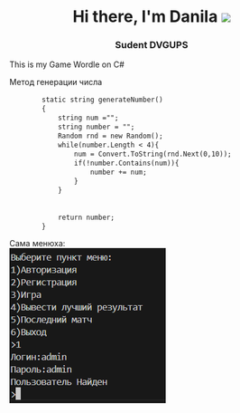 <h1 align="center">Hi there, I'm Danila
<img src="https://github.com/blackcater/blackcater/raw/main/images/Hi.gif" height="32"/></h1>
<h3 align="center">Sudent DVGUPS</h3>

This is my Game Wordle on C#


Метод генерации числа
```
        static string generateNumber()
        {
            string num ="";
            string number = "";
            Random rnd = new Random();
            while(number.Length < 4){
                num = Convert.ToString(rnd.Next(0,10));
                if(!number.Contains(num)){
                    number += num;
                }
            }
            
            
            return number;
        }
```
Сама менюха: <br />
![alt text](image.png)